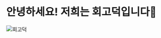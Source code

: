 # 안녕하세요! 저희는 회고덕입니다🦆

![회고덕](https://user-images.githubusercontent.com/18046394/178394624-5bffdb73-c21f-41fc-a890-2d84814b70d9.jpeg)
